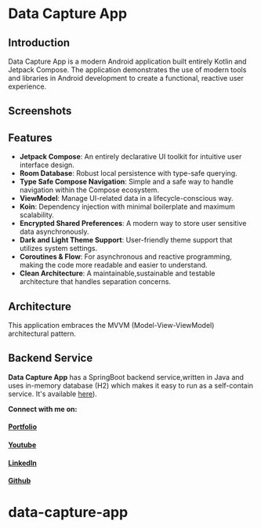 # Data Capture App

## Introduction
Data Capture App is a modern Android application built entirely Kotlin and Jetpack Compose. The application demonstrates the use of modern tools and libraries in Android development to create a functional, reactive user experience.

## Screenshots


## Features
- **Jetpack Compose**: An entirely declarative UI toolkit for intuitive user interface design.
- **Room Database**: Robust local persistence with type-safe querying.
- **Type Safe Compose Navigation**: Simple and a safe way to handle navigation within the Compose ecosystem.
- **ViewModel**: Manage UI-related data in a lifecycle-conscious way.
- **Koin**: Dependency injection with minimal boilerplate and maximum scalability.
- **Encrypted Shared Preferences**: A modern way to store user sensitive data asynchronously.
- **Dark and Light Theme Support**: User-friendly theme support that utilizes system settings.
- **Coroutines & Flow**: For asynchronous and reactive programming, making the code more readable and easier to understand.
- **Clean Architecture**: A maintainable,sustainable and testable architecture that handles separation concerns.

## Architecture
This application embraces the MVVM (Model-View-ViewModel) architectural pattern.

## Backend Service
**Data Capture App** has a SpringBoot backend service,written in Java and uses in-memory database (H2) which makes it easy to run as a self-contain service. It's available [here](https://github.com/jante-adebowale/data-capture-service)).

**Connect with me on:**
#### [Portfolio](https://www.janteadebowale.com)
#### [Youtube](https://www.youtube.com/@jante-adebowale)
#### [LinkedIn](https://www.linkedin.com/in/jante-adebowale)
#### [Github](https://github.com/jante-adebowale)
# data-capture-app
